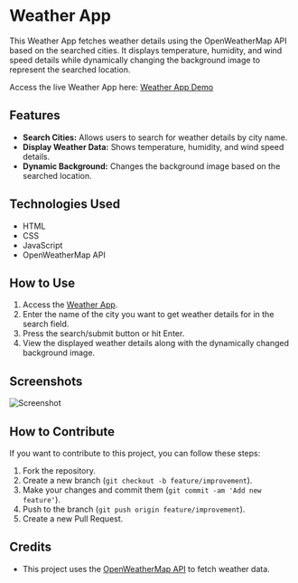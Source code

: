 # Weather App

This Weather App fetches weather details using the OpenWeatherMap API based on the searched cities. It displays temperature, humidity, and wind speed details while dynamically changing the background image to represent the searched location.

Access the live Weather App here: [Weather App Demo](https://bits-and-atoms.github.io/Weather-App/)

## Features

- **Search Cities:** Allows users to search for weather details by city name.
- **Display Weather Data:** Shows temperature, humidity, and wind speed details.
- **Dynamic Background:** Changes the background image based on the searched location.


## Technologies Used

- HTML
- CSS
- JavaScript
- OpenWeatherMap API

## How to Use

1. Access the [Weather App](https://bits-and-atoms.github.io/Weather-App/).
2. Enter the name of the city you want to get weather details for in the search field.
3. Press the search/submit button or hit Enter.
4. View the displayed weather details along with the dynamically changed background image.

## Screenshots
![Screenshot](https://github.com/bits-and-atoms/Weather-App/assets/113923608/83d4624c-2038-4e0f-af06-9356e3b511d0)

## How to Contribute

If you want to contribute to this project, you can follow these steps:

1. Fork the repository.
2. Create a new branch (`git checkout -b feature/improvement`).
3. Make your changes and commit them (`git commit -am 'Add new feature'`).
4. Push to the branch (`git push origin feature/improvement`).
5. Create a new Pull Request.

## Credits


- This project uses the [OpenWeatherMap API](https://openweathermap.org/api) to fetch weather data.
